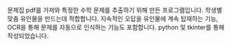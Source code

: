 문제집 pdf를 가져와 특정한 수학 문제를 추출하기 위해 만든 프로그램입니다. 학생별 맞춤 유인물을 만드는데 적합합니다. 지속적인 오답을 유인물에 계속 탑재하는 기능, OCR을 통해 문제를 자동으로 인식하는 기능도 포함합니다. python 및 tkinter를 통해 작성되었습니다.
